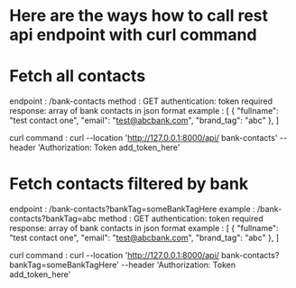 # Here are the ways how to call rest api endpoint with curl command


# Fetch all contacts 
  endpoint : /bank-contacts
  method : GET
  authentication: token required
  response: array of bank contacts in json format
            example : [
                        {
                          "fullname": "test contact one",
                          "email": "test@abcbank.com",
                          "brand_tag": "abc"
                        },
                      ]

  curl command : curl --location 'http://127.0.0.1:8000/api/  bank-contacts' --header 'Authorization: Token add_token_here'

# Fetch contacts filtered by bank
  endpoint : /bank-contacts?bankTag=someBankTagHere
             example : /bank-contacts?bankTag=abc
  method : GET
  authentication: token required
  response: array of bank contacts in json format
            example : [
                        {
                          "fullname": "test contact one",
                          "email": "test@abcbank.com",
                          "brand_tag": "abc"
                        },
                      ]

  curl command : curl --location 'http://127.0.0.1:8000/api/  bank-contacts?bankTag=someBankTagHere' --header 'Authorization: Token add_token_here'
